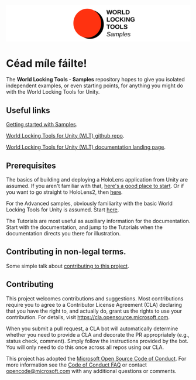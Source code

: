 <img src="DocGen/Images/WorldLockingSamples.svg">

# Céad míle fáilte!

The **World Locking Tools - Samples** repository hopes to give you isolated independent examples, or even starting points, for anything you might do with the World Locking Tools for Unity.

## Useful links

[Getting started with Samples](DocGen/Documentation/Introduction.md).

[World Locking Tools for Unity (WLT) github repo](https://github.com/microsoft/MixedReality-WorldLockingTools-Unity).

[World Locking Tools for Unity (WLT) documentation landing page](https://microsoft.github.io/MixedReality-WorldLockingTools-Unity/README.html).

## Prerequisites

The basics of building and deploying a HoloLens application from Unity are assumed. If you aren't familiar with that, [here's a good place to start](https://docs.microsoft.com/en-us/windows/mixed-reality/holograms-101). Or if you want to go straight to HoloLens2, then [here](https://docs.microsoft.com/en-us/windows/mixed-reality/mrlearning-base).

For the Advanced samples, obviously familiarity with the basic World Locking Tools for Unity is assumed. Start [here](https://microsoft.github.io/MixedReality-WorldLockingTools-Unity/DocGen/Documentation/GettingStartedWithWorldLocking.html).

The Tutorials are most useful as auxiliary information for the documentation. Start with the documentation, and jump to the Tutorials when the documentation directs you there for illustration.

## Contributing in non-legal terms.

Some simple talk about [contributing to this project](CONTRIBUTING.md).

## Contributing

This project welcomes contributions and suggestions.  Most contributions require you to agree to a
Contributor License Agreement (CLA) declaring that you have the right to, and actually do, grant us
the rights to use your contribution. For details, visit https://cla.opensource.microsoft.com.

When you submit a pull request, a CLA bot will automatically determine whether you need to provide
a CLA and decorate the PR appropriately (e.g., status check, comment). Simply follow the instructions
provided by the bot. You will only need to do this once across all repos using our CLA.

This project has adopted the [Microsoft Open Source Code of Conduct](https://opensource.microsoft.com/codeofconduct/).
For more information see the [Code of Conduct FAQ](https://opensource.microsoft.com/codeofconduct/faq/) or
contact [opencode@microsoft.com](mailto:opencode@microsoft.com) with any additional questions or comments.
